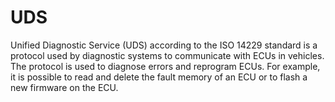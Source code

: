 # UDS
Unified Diagnostic Service (UDS) according to the ISO 14229 standard is a protocol used by diagnostic systems to communicate with ECUs in vehicles. The protocol is used to diagnose errors and reprogram ECUs. For example, it is possible to read and delete the fault memory of an ECU or to flash a new firmware on the ECU.
